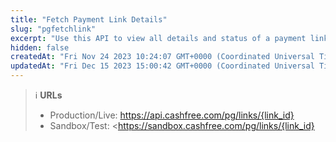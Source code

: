 ```yaml
---
title: "Fetch Payment Link Details"
slug: "pgfetchlink"
excerpt: "Use this API to view all details and status of a payment link."
hidden: false
createdAt: "Fri Nov 24 2023 10:24:07 GMT+0000 (Coordinated Universal Time)"
updatedAt: "Fri Dec 15 2023 15:00:42 GMT+0000 (Coordinated Universal Time)"
---
```

> ℹ️ **URLs**
> 
> - Production/Live: <https://api.cashfree.com/pg/links/{link_id}>
> - Sandbox/Test: \<<https://sandbox.cashfree.com/pg/links/{link_id}>
